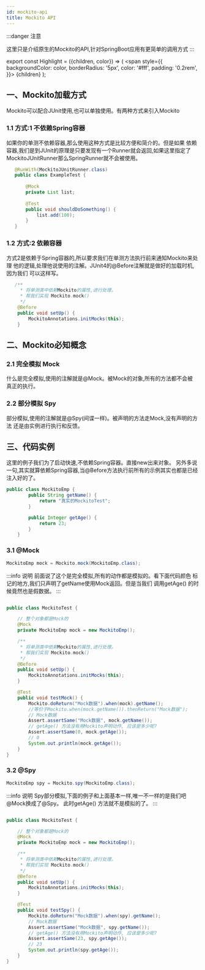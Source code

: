 ```yaml
---
id: mockito-api
title: Mockito API
---
```


:::danger 注意

这里只是介绍原生的Mockito的API,针对SpringBoot应用有更简单的调用方式
:::

export const Highlight = ({children, color}) => (
<span
style={{
backgroundColor: color,
borderRadius: '5px',
color: '#fff',
padding: '0.2rem',
}}>
{children}
</span>
);

## 一、Mockito加载方式

Mockito可以配合JUnit使用,也可以单独使用。有两种方式来引入Mockito

### 1.1 方式:1 不依赖Spring容器

如果你的单测不依赖容器,那么使用这种方式是比较方便和简介的。但是如果
依赖容器,我们是到JUnit的原理是只要发现有一个Runner就会返回,如果这里指定了
MockitoJUnitRunner那么SpringRunner就不会被使用。

```java title="指定MockitoJUnitRunner"
   @RunWith(MockitoJUnitRunner.class)
   public class ExampleTest {
   
       @Mock
       private List list;
   
       @Test
       public void shouldDoSomething() {
           list.add(100);
       }
   }
```

### 1.2 方式:2 依赖容器

方式2是依赖于Spring容器的,所以要求我们在单测方法执行前来通知Mockito来处理
他的逻辑,处理他说使用的注解。JUnit4的@Before注解就是做好的加载时机,因为我们
可以这样写。

```java title=""
   /**
     * 将单测类中依赖Mockito的属性,进行处理。
     * 帮我们实现 Mockito.mock()
     */
    @Before
    public void setUp() {
        MockitoAnnotations.initMocks(this);
    }
```

## 二、Mockito必知概念

### 2.1 完全模拟 Mock

什么是完全模拟,使用的注解就是@Mock。被Mock的对象,所有的方法都不会被
真正的执行。

### 2.2 部分模拟 Spy

部分模拟,使用的注解就是@Spy(间谍一样)。被声明的方法走Mock,没有声明的方法
还是由实例进行执行和反馈。


## 三、代码实例

这里的例子我们为了启动快速,不依赖Spring容器。直接new出来对象。
另外多说一句,其实就算依赖Spring容器,当@Before方法执行前所有的示例其实也都是已经注入好的了。


```java title="下面所有的演示围绕这个类进行"
public class MockitoEmp {
        public String getName() {
            return "真实的MockitoTest";
        }

        public Integer getAge() {
            return 23;
        }
    }
```
### 3.1 @Mock

```java title="手动声明"
MockitoEmp mock = Mockito.mock(MockitoEmp.class);
```

:::info 说明
前面说了这个是完全模拟,所有的动作都是模拟的。看下面代码颜色
标记的地方,我们只声明了getName使用Mock返回。但是当我们
调用getAge() 的时候竟然也是假数据。
:::

```java {19,22} title="基于注解和@Before自动声明"

public class MockitoTest {

    // 整个对象都是Mock的
    @Mock
    private MockitoEmp mock = new MockitoEmp();

    /**
     * 将单测类中依赖Mockito的属性,进行处理。
     * 帮我们实现 Mockito.mock()
     */
    @Before
    public void setUp() {
        MockitoAnnotations.initMocks(this);
    }

    @Test
    public void testMock() {
        Mockito.doReturn("Mock数据").when(mock).getName();
        //等价于Mockito.when(mock.getName()).thenReturn("Mock数据");
        // Mock数据
        Assert.assertSame("Mock数据", mock.getName());
        // getAge() 方法没有用Mockito声明动作, 应该是多少呢?
        Assert.assertSame(0, mock.getAge());
        // 0
        System.out.println(mock.getAge());
    }
}

```

### 3.2 @Spy

```java title="手动声明"
MockitoEmp spy = Mockito.spy(MockitoEmp.class);
```

:::info 说明
Spy部分模拟,下面的例子和上面基本一样,唯一不一样的是我们吧 @Mock换成了@Spy。
此时getAge() 方法就不是模拟的了。
:::

```java {21,23} title="基于注解和@Before自动声明"

public class MockitoTest {

    // 整个对象都是Mock的
    @Mock
    private MockitoEmp mock = new MockitoEmp();

    /**
     * 将单测类中依赖Mockito的属性,进行处理。
     * 帮我们实现 Mockito.mock()
     */
    @Before
    public void setUp() {
        MockitoAnnotations.initMocks(this);
    }

    @Test
    public void testSpy() {
        Mockito.doReturn("Mock数据").when(spy).getName();
        // Mock数据
        Assert.assertSame("Mock数据", spy.getName());
        // getAge() 方法没有用Mockito声明动作, 应该是多少呢?
        Assert.assertSame(23, spy.getAge());
        // 23
        System.out.println(spy.getAge());
    }
}

```
